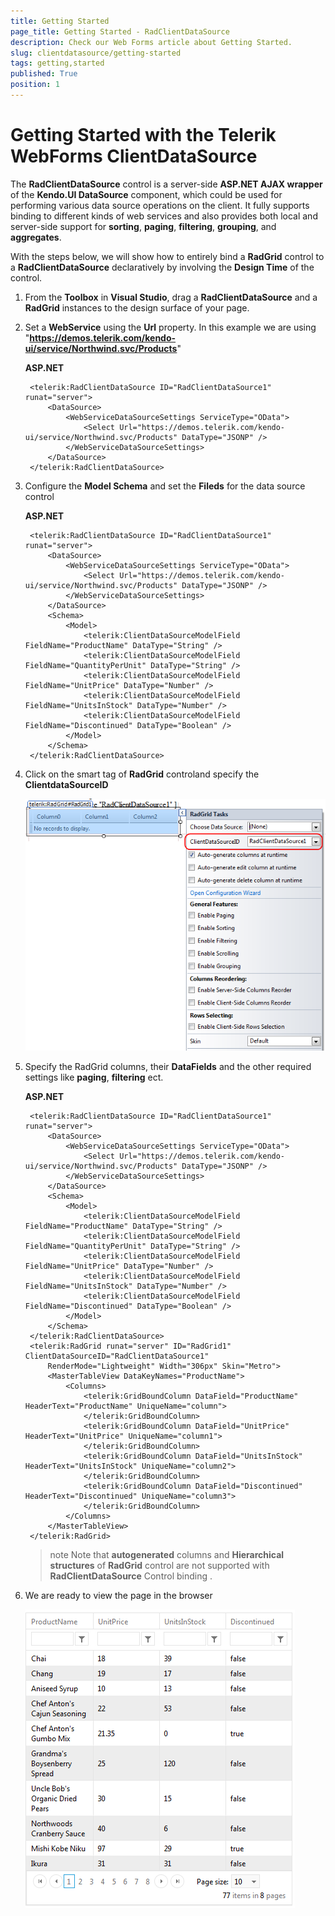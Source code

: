 ```yaml
---
title: Getting Started
page_title: Getting Started - RadClientDataSource
description: Check our Web Forms article about Getting Started.
slug: clientdatasource/getting-started
tags: getting,started
published: True
position: 1
---
```


# Getting Started with the Telerik WebForms ClientDataSource



The **RadClientDataSource** control is a server-side **ASP.NET AJAX wrapper** of the **Kendo.UI DataSource** component, which could be used for performing various data source operations on the client. It fully supports binding to different kinds of web services and also provides both local and server-side support for **sorting**, **paging**, **filtering**, **grouping**, and **aggregates**.

With the steps below, we will show how to entirely bind a **RadGrid** control to a **RadClientDataSource** declaratively by involving the **Design Time** of the control.



1. From the **Toolbox** in **Visual Studio**, drag a **RadClientDataSource** and a **RadGrid** instances to the design surface of your page.

1. Set a **WebService** using the **Url** property. In this example we are using "**https://demos.telerik.com/kendo-ui/service/Northwind.svc/Products**"

    **ASP.NET**

        <telerik:RadClientDataSource ID="RadClientDataSource1" runat="server">
            <DataSource>
                <WebServiceDataSourceSettings ServiceType="OData">
                    <Select Url="https://demos.telerik.com/kendo-ui/service/Northwind.svc/Products" DataType="JSONP" />
                </WebServiceDataSourceSettings>
            </DataSource>
        </telerik:RadClientDataSource>


1. Configure the **Model Schema** and set the **Fileds** for the data source control

    **ASP.NET**

        <telerik:RadClientDataSource ID="RadClientDataSource1" runat="server">
            <DataSource>
                <WebServiceDataSourceSettings ServiceType="OData">
                    <Select Url="https://demos.telerik.com/kendo-ui/service/Northwind.svc/Products" DataType="JSONP" />
                </WebServiceDataSourceSettings>
            </DataSource>
            <Schema>
                <Model>
                    <telerik:ClientDataSourceModelField FieldName="ProductName" DataType="String" />
                    <telerik:ClientDataSourceModelField FieldName="QuantityPerUnit" DataType="String" />
                    <telerik:ClientDataSourceModelField FieldName="UnitPrice" DataType="Number" />
                    <telerik:ClientDataSourceModelField FieldName="UnitsInStock" DataType="Number" />
                    <telerik:ClientDataSourceModelField FieldName="Discontinued" DataType="Boolean" />
                </Model>
            </Schema>
        </telerik:RadClientDataSource>


1. Click on the smart tag of **RadGrid** controland specify the **ClientdataSourceID**

    ![client-data-source-id](images/client-data-source-id.png)

1. Specify the RadGrid columns, their **DataFields** and the other required settings like **paging**, **filtering** ect.

    **ASP.NET**

        <telerik:RadClientDataSource ID="RadClientDataSource1" runat="server">
            <DataSource>
                <WebServiceDataSourceSettings ServiceType="OData">
                    <Select Url="https://demos.telerik.com/kendo-ui/service/Northwind.svc/Products" DataType="JSONP" />
                </WebServiceDataSourceSettings>
            </DataSource>
            <Schema>
                <Model>
                    <telerik:ClientDataSourceModelField FieldName="ProductName" DataType="String" />
                    <telerik:ClientDataSourceModelField FieldName="QuantityPerUnit" DataType="String" />
                    <telerik:ClientDataSourceModelField FieldName="UnitPrice" DataType="Number" />
                    <telerik:ClientDataSourceModelField FieldName="UnitsInStock" DataType="Number" />
                    <telerik:ClientDataSourceModelField FieldName="Discontinued" DataType="Boolean" />
                </Model>
            </Schema>
        </telerik:RadClientDataSource>
        <telerik:RadGrid runat="server" ID="RadGrid1" ClientDataSourceID="RadClientDataSource1"
            RenderMode="Lightweight" Width="306px" Skin="Metro">
            <MasterTableView DataKeyNames="ProductName">
                <Columns>
                    <telerik:GridBoundColumn DataField="ProductName" HeaderText="ProductName" UniqueName="column">
                    </telerik:GridBoundColumn>
                    <telerik:GridBoundColumn DataField="UnitPrice" HeaderText="UnitPrice" UniqueName="column1">
                    </telerik:GridBoundColumn>
                    <telerik:GridBoundColumn DataField="UnitsInStock" HeaderText="UnitsInStock" UniqueName="column2">
                    </telerik:GridBoundColumn>
                    <telerik:GridBoundColumn DataField="Discontinued" HeaderText="Discontinued" UniqueName="column3">
                    </telerik:GridBoundColumn>
                </Columns>
            </MasterTableView>
        </telerik:RadGrid>

    >note Note that **autogenerated** columns and **Hierarchical structures** of **RadGrid** control are not supported with **RadClientDataSource** Control binding .

1. We are ready to view the page in the browser

    ![client-data-source-grid](images/client-data-source-grid.png)


